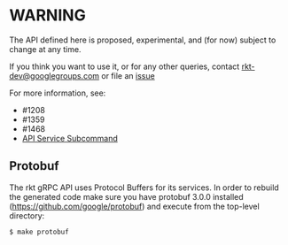 # WARNING

The API defined here is proposed, experimental, and (for now) subject to change at any time.

If you think you want to use it, or for any other queries, contact <rkt-dev@googlegroups.com> or file an [issue](https://github.com/coreos/rkt/issues/new)

For more information, see:

- #1208
- #1359
- #1468
- [API Service Subcommand](../../Documentation/subcommands/api-service.md)

## Protobuf

The rkt gRPC API uses Protocol Buffers for its services.
In order to rebuild the generated code make sure you have protobuf 3.0.0 installed (https://github.com/google/protobuf)
and execute from the top-level directory:

```
$ make protobuf
```
